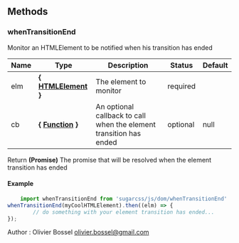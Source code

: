 




## Methods


### whenTransitionEnd

Monitor an HTMLElement to be notified when his transition has ended



Name  |  Type  |  Description  |  Status  |  Default
------------  |  ------------  |  ------------  |  ------------  |  ------------
elm  |  **{ <a class="link" href="https://developer.mozilla.org/fr/docs/Web/API/HTMLElement" target="_blank" title="HTMLElement">HTMLElement</a> }**  |  The element to monitor  |  required  |
cb  |  **{ <a class="link" href="https://developer.mozilla.org/fr/docs/Web/JavaScript/Reference/Objets_globaux/Function" target="_blank" title="Function">Function</a> }**  |  An optional callback to call when the element transition has ended  |  optional  |  null

Return **(Promise)** The promise that will be resolved when the element transition has ended
#### Example
```js
	import whenTransitionEnd from 'sugarcss/js/dom/whenTransitionEnd'
whenTransitionEnd(myCoolHTMLElement).then((elm) => {
		// do something with your element transition has ended...
});

```
Author : Olivier Bossel <olivier.bossel@gmail.com>